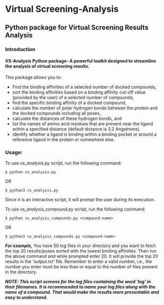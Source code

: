 # Virtual Screening-Analysis

## Python package for Virtual Screening Results Analysis

### Introduction

#### VS-Analysis Python package- A powerful toolkit designed to streamline the analysis of virtual screening results.

This package allows you to:

* Find the binding affinities of a selected number of docked compounds,
* sort the binding affinities based on a binding affinity cut-off value (provided by the user) of a selected number of compounds,
* find the specific binding affinity of a docked compound,
* calculate the number of polar hydrogen bonds between the protein and the docked compounds including all poses,
* calculate the distances of these hydrogen bonds, and
* list the names of amino acid residues that are present near the ligand within a specified distance (default distance is 3.2 Angstroms).
* identify whether a ligand is binding within a binding pocket or around a reference ligand in the protein or somewhere else. 


### Usage:

To use <i>vs_analysis.py</i> script, run the following command:

```$ python vs_analysis.py``` 

OR

```$ python3 vs_analysis.py```


Since it is an interactive script, it will prompt the user during its execution.


To use <i>vs_analysis_compound.py</i> script, run the following command:

```$ python vs_analysis_compounds.py <compound-name>``` 

OR

```$ python3 vs_analysis_compounds.py <compound-name>```

***For example,***
You have 50 log files in your directory and you want to fetch the top 20 results/poses sorted with the lowest binding affinities.
Then run the above command and while prompted enter 20. It will provide the top 20 results in the 'output.txt' file.
Remember to enter a valid number, i.e., the number you enter must be less than or equal to the number of files present in the directory.

***NOTE:
This script screens for the log files containing the word 'log' in their filenames.
It is recommended to name your log files along with the name of a compound. That would make the results more presentable and easy to understand.***



